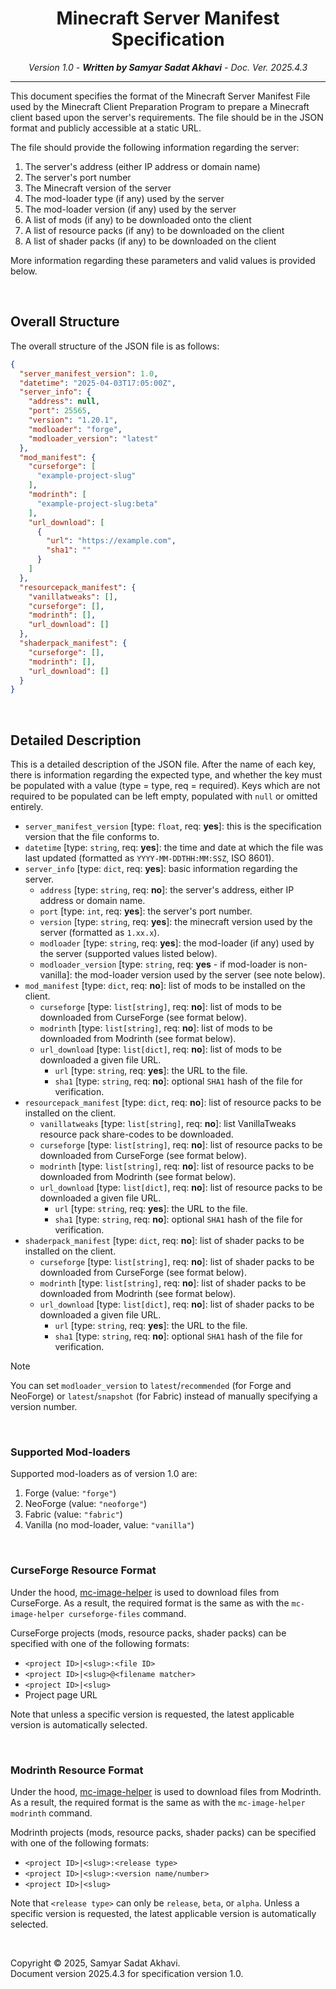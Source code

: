 <h1 align="center">Minecraft Server Manifest Specification</h1>
<p align="center"><i>Version 1.0 - <strong>Written by Samyar Sadat Akhavi</strong> - Doc. Ver. 2025.4.3</i></p>

----
This document specifies the format of the Minecraft Server Manifest File used by the Minecraft Client Preparation Program to prepare a Minecraft client based upon the server's requirements. The file should be in the JSON format and publicly accessible at a static URL.

The file should provide the following information regarding the server:
1. The server's address (either IP address or domain name)
2. The server's port number
3. The Minecraft version of the server
4. The mod-loader type (if any) used by the server
5. The mod-loader version (if any) used by the server
6. A list of mods (if any) to be downloaded onto the client
7. A list of resource packs (if any) to be downloaded on the client
8. A list of shader packs (if any) to be downloaded on the client

More information regarding these parameters and valid values is provided below.

<br>

## Overall Structure
The overall structure of the JSON file is as follows:
```json
{
  "server_manifest_version": 1.0,
  "datetime": "2025-04-03T17:05:00Z",
  "server_info": {
    "address": null,
    "port": 25565,
    "version": "1.20.1",
    "modloader": "forge",
    "modloader_version": "latest"
  },
  "mod_manifest": {
    "curseforge": [
      "example-project-slug"
    ],
    "modrinth": [
      "example-project-slug:beta"
    ],
    "url_download": [
      {
        "url": "https://example.com",
        "sha1": ""
      }
    ]
  },
  "resourcepack_manifest": {
    "vanillatweaks": [],
    "curseforge": [],
    "modrinth": [],
    "url_download": []
  },
  "shaderpack_manifest": {
    "curseforge": [],
    "modrinth": [],
    "url_download": []
  }
}
```

<br>

## Detailed Description
This is a detailed description of the JSON file. After the name of each key, there is information regarding the expected type, and whether the key must be populated with a value (type = type, req = required). Keys which are not required to be populated can be left empty, populated with `null` or omitted entirely.
 - `server_manifest_version` [type: `float`, req: **yes**]: this is the specification version that the file conforms to.
 - `datetime` [type: `string`, req: **yes**]: the time and date at which the file was last updated (formatted as `YYYY-MM-DDTHH:MM:SSZ`, ISO 8601).
 - `server_info` [type: `dict`, req: **yes**]: basic information regarding the server.
   - `address` [type: `string`, req: **no**]: the server's address, either IP address or domain name.
   - `port` [type: `int`, req: **yes**]: the server's port number.
   - `version` [type: `string`, req: **yes**]: the minecraft version used by the server (formatted as `1.xx.x`).
   - `modloader` [type: `string`, req: **yes**]: the mod-loader (if any) used by the server (supported values listed below).
   - `modloader_version` [type: `string`, req: **yes** - if mod-loader is non-vanilla]: the mod-loader version used by the server (see note below).
 - `mod_manifest` [type: `dict`, req: **no**]: list of mods to be installed on the client.
   - `curseforge` [type: `list[string]`, req: **no**]: list of mods to be downloaded from CurseForge (see format below).
   - `modrinth` [type: `list[string]`, req: **no**]: list of mods to be downloaded from Modrinth (see format below).
   - `url_download` [type: `list[dict]`, req: **no**]: list of mods to be downloaded a given file URL.
     - `url` [type: `string`, req: **yes**]: the URL to the file.
     - `sha1` [type: `string`, req: **no**]: optional `SHA1` hash of the file for verification.
 - `resourcepack_manifest` [type: `dict`, req: **no**]: list of resource packs to be installed on the client.
   - `vanillatweaks` [type: `list[string]`, req: **no**]: list VanillaTweaks resource pack share-codes to be downloaded.
   - `curseforge` [type: `list[string]`, req: **no**]: list of resource packs to be downloaded from CurseForge (see format below).
   - `modrinth` [type: `list[string]`, req: **no**]: list of resource packs to be downloaded from Modrinth (see format below).
   - `url_download` [type: `list[dict]`, req: **no**]: list of resource packs to be downloaded a given file URL.
     - `url` [type: `string`, req: **yes**]: the URL to the file.
     - `sha1` [type: `string`, req: **no**]: optional `SHA1` hash of the file for verification.
 - `shaderpack_manifest` [type: `dict`, req: **no**]: list of shader packs to be installed on the client.
   - `curseforge` [type: `list[string]`, req: **no**]: list of shader packs to be downloaded from CurseForge (see format below).
   - `modrinth` [type: `list[string]`, req: **no**]: list of shader packs to be downloaded from Modrinth (see format below).
   - `url_download` [type: `list[dict]`, req: **no**]: list of shader packs to be downloaded a given file URL.
     - `url` [type: `string`, req: **yes**]: the URL to the file.
     - `sha1` [type: `string`, req: **no**]: optional `SHA1` hash of the file for verification.

> [!NOTE]
> You can set `modloader_version` to `latest`/`recommended` (for Forge and NeoForge) or `latest`/`snapshot` (for Fabric) instead of manually specifying a version number.

<br>

### Supported Mod-loaders
Supported mod-loaders as of version 1.0 are:
1. Forge (value: `"forge"`)
2. NeoForge (value: `"neoforge"`)
3. Fabric (value: `"fabric"`)
4. Vanilla (no mod-loader, value: `"vanilla"`)

<br>

### CurseForge Resource Format
Under the hood, [mc-image-helper](https://github.com/itzg/mc-image-helper) is used to download files from CurseForge. As a result, the required format is the same as with the `mc-image-helper curseforge-files` command.

CurseForge projects (mods, resource packs, shader packs) can be specified with one of the following formats:
 - `<project ID>|<slug>:<file ID>`
 - `<project ID>|<slug>@<filename matcher>`
 - `<project ID>|<slug>`
 - Project page URL

Note that unless a specific version is requested, the latest applicable version is automatically selected.

<br>

### Modrinth Resource Format
Under the hood, [mc-image-helper](https://github.com/itzg/mc-image-helper) is used to download files from Modrinth. As a result, the required format is the same as with the `mc-image-helper modrinth` command.

Modrinth projects (mods, resource packs, shader packs) can be specified with one of the following formats:
 - `<project ID>|<slug>:<release type>`
 - `<project ID>|<slug>:<version name/number>`
 - `<project ID>|<slug>`

Note that `<release type>` can only be `release`, `beta`, or `alpha`. Unless a specific version is requested, the latest applicable version is automatically selected.

<br>

Copyright © 2025, Samyar Sadat Akhavi.\
Document version 2025.4.3 for specification version 1.0.
